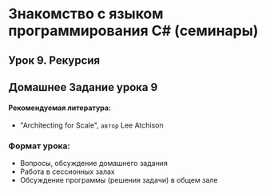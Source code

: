 # Знакомство с языком программирования C# (семинары)

## Урок 9. Рекурсия


## Домашнее Задание урока 9



#### Рекомендуемая литература:

* "Architecting for Scale", `автор` Lee Atchison



### Формат урока:

- Вопросы, обсуждение домашнего задания
- Работа в сессионных залах
- Обсуждение программы (решения задачи) в общем зале
